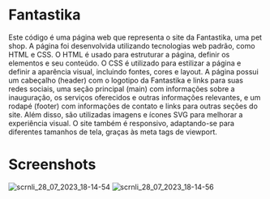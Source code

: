 # Fantastika


Este código é uma página web que representa o site da Fantastika, uma pet shop. A página foi desenvolvida utilizando tecnologias web padrão, como HTML e CSS. O HTML é usado para estruturar a página, definir os elementos e seu conteúdo. O CSS é utilizado para estilizar a página e definir a aparência visual, incluindo fontes, cores e layout. A página possui um cabeçalho (header) com o logotipo da Fantastika e links para suas redes sociais, uma seção principal (main) com informações sobre a inauguração, os serviços oferecidos e outras informações relevantes, e um rodapé (footer) com informações de contato e links para outras seções do site. Além disso, são utilizadas imagens e ícones SVG para melhorar a experiência visual. O site também é responsivo, adaptando-se para diferentes tamanhos de tela, graças às meta tags de viewport.

# Screenshots

![scrnli_28_07_2023_18-14-54](https://github.com/nathansodre/fantastika/assets/127889971/c5c0c811-35ce-453f-9786-5ca58e59372e)
![scrnli_28_07_2023_18-14-56](https://github.com/nathansodre/fantastika/assets/127889971/4a3348fe-55d0-456b-9ec6-abc0ebbebb50)
